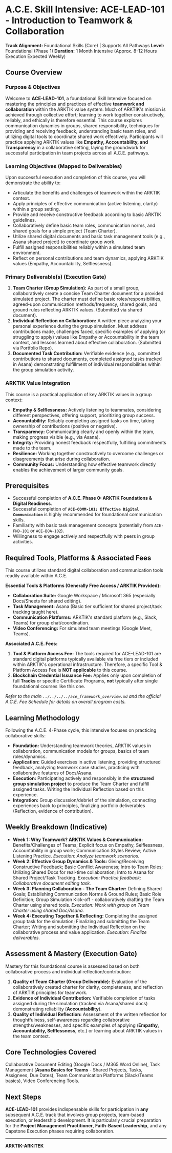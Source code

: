 # A.C.E. Skill Intensive: ACE-LEAD-101 - Introduction to Teamwork & Collaboration

**Track Alignment:** Foundational Skills (Core) | Supports All Pathways
**Level:** Foundational (Phase 1)
**Duration:** 1 Month Intensive (Approx. 8-12 Hours Execution Expected Weekly)

## Course Overview

### Purpose & Objectives

Welcome to **ACE-LEAD-101**, a foundational Skill Intensive focused on mastering the principles and practices of effective **teamwork and collaboration** within the ARKTIK value system. Much of ARKTIK's mission is achieved through collective effort; learning to work together constructively, reliably, and ethically is therefore essential. This course explores communication dynamics in groups, shared responsibility, techniques for providing and receiving feedback, understanding basic team roles, and utilizing digital tools to coordinate shared work effectively. Participants will practice applying ARKTIK values like **Empathy, Accountability, and Transparency** in a collaborative setting, laying the groundwork for successful participation in team projects across all A.C.E. pathways.

### Learning Objectives (Mapped to Deliverables)

Upon successful execution and completion of this course, you will demonstrate the ability to:

*   Articulate the benefits and challenges of teamwork within the ARKTIK context.
*   Apply principles of effective communication (active listening, clarity) within a group setting.
*   Provide and receive constructive feedback according to basic ARKTIK guidelines.
*   Collaboratively define basic team roles, communication norms, and shared goals for a simple project (Team Charter).
*   Utilize shared digital documents and basic task management tools (e.g., Asana shared project) to coordinate group work.
*   Fulfill assigned responsibilities reliably within a simulated team environment.
*   Reflect on personal contributions and team dynamics, applying ARKTIK values (Empathy, Accountability, Selflessness).

### Primary Deliverable(s) (Execution Gate)

1.  **Team Charter (Group Simulation):** As part of a small group, collaboratively create a concise Team Charter document for a provided simulated project. The charter must define basic roles/responsibilities, agreed-upon communication methods/frequency, shared goals, and ground rules reflecting ARKTIK values. (Submitted via shared document).
2.  **Individual Reflection on Collaboration:** A written piece analyzing your personal experience during the group simulation. Must address contributions made, challenges faced, specific examples of applying (or struggling to apply) values like Empathy or Accountability in the team context, and lessons learned about effective collaboration. (Submitted via Portfolio Repo).
3.  **Documented Task Contribution:** Verifiable evidence (e.g., committed contributions to shared documents, completed assigned tasks tracked in Asana) demonstrating fulfillment of individual responsibilities within the group simulation activity.

### ARKTIK Value Integration

This course is a practical application of key ARKTIK values in a group context:
*   **Empathy & Selflessness:** Actively listening to teammates, considering different perspectives, offering support, prioritizing group success.
*   **Accountability:** Reliably completing assigned tasks on time, taking ownership of contributions (positive or negative).
*   **Transparency:** Communicating clearly and openly within the team, making progress visible (e.g., via Asana).
*   **Integrity:** Providing honest feedback respectfully, fulfilling commitments made to the team.
*   **Resilience:** Working together constructively to overcome challenges or disagreements that arise during collaboration.
*   **Community Focus:** Understanding how effective teamwork directly enables the achievement of larger community goals.

## Prerequisites

*   Successful completion of **A.C.E. Phase 0: ARKTIK Foundations & Digital Readiness**.
*   Successful completion of **`ACE-COMM-101: Effective Digital Communication`** is highly recommended for foundational communication skills.
*   Familiarity with basic task management concepts (potentially from `ACE-FND-101` or `ACE-BOA-102`).
*   Willingness to engage actively and respectfully with peers in group activities.

## Required Tools, Platforms & Associated Fees

This course utilizes standard digital collaboration and communication tools readily available within A.C.E.

**Essential Tools & Platforms (Generally Free Access / ARKTIK Provided):**
*   **Collaboration Suite:** Google Workspace / Microsoft 365 (especially Docs/Sheets for shared editing).
*   **Task Management:** Asana (Basic tier sufficient for shared project/task tracking taught here).
*   **Communication Platforms:** ARKTIK's standard platform (e.g., Slack, Teams) for group chat/coordination.
*   **Video Conferencing:** For simulated team meetings (Google Meet, Teams).

**Associated A.C.E. Fees:**

1.  **Tool & Platform Access Fee:** The tools required for ACE-LEAD-101 are standard digital platforms typically available via free tiers or included within ARKTIK's operational infrastructure. Therefore, a specific Tool & Platform Access Fee is **NOT applicable** to this course.
2.  **Blockchain Credential Issuance Fee:** Applies only upon completion of full **Tracks** or specific Certificate Programs, **not** typically after single foundational courses like this one.

*Refer to the main `../../../../ace_framework_overview.md` and the official A.C.E. Fee Schedule for details on overall program costs.*

## Learning Methodology

Following the A.C.E. 4-Phase cycle, this intensive focuses on practicing collaborative skills:
*   **Foundation:** Understanding teamwork theories, ARKTIK values in collaboration, communication models for groups, basics of team roles/dynamics.
*   **Application:** Guided exercises in active listening, providing structured feedback, analyzing teamwork case studies, practicing with collaborative features of Docs/Asana.
*   **Execution:** Participating actively and responsibly in the **structured group simulation project** to produce the Team Charter and fulfill assigned tasks. Writing the Individual Reflection based on this experience.
*   **Integration:** Group discussion/debrief of the simulation, connecting experiences back to principles, finalizing portfolio deliverables (Reflection, evidence of contribution).

## Weekly Breakdown (Indicative)

*   **Week 1: Why Teamwork? ARKTIK Values & Communication:** Benefits/Challenges of Teams; Explicit focus on Empathy, Selflessness, Accountability in group work; Communication Styles Review; Active Listening Practice. *Execution: Analyze teamwork scenarios.*
*   **Week 2: Effective Group Dynamics & Tools:** Giving/Receiving Constructive Feedback; Basic Conflict Awareness; Intro to Team Roles; Utilizing Shared Docs for real-time collaboration; Intro to Asana for Shared Project/Task Tracking. *Execution: Practice feedback; Collaborative document editing task.*
*   **Week 3: Planning Collaboration - The Team Charter:** Defining Shared Goals; Establishing Communication Norms & Ground Rules; Basic Role Definition; Group Simulation Kick-off - collaboratively drafting the Team Charter using shared tools. *Execution: Work with group on Team Charter using shared Doc/Asana.*
*   **Week 4: Executing Together & Reflecting:** Completing the assigned group task for the simulation; Finalizing and submitting the Team Charter; Writing and submitting the Individual Reflection on the collaborative process and value application. *Execution: Finalize deliverables.*

## Assessment & Mastery (Execution Gate)

Mastery for this foundational course is assessed based on both collaborative process and individual reflection/contribution:

1.  **Quality of Team Charter (Group Deliverable):** Evaluation of the collaboratively created charter for clarity, completeness, and reflection of ARKTIK principles for teamwork.
2.  **Evidence of Individual Contribution:** Verifiable completion of tasks assigned during the simulation (tracked via Asana/shared docs) demonstrating reliability (**Accountability**).
3.  **Quality of Individual Reflection:** Assessment of the written reflection for thoughtfulness, self-awareness regarding collaborative strengths/weaknesses, and specific examples of applying (**Empathy, Accountability, Selflessness**, etc.) or learning about ARKTIK values in the team context.

## Core Technologies Covered

Collaborative Document Editing (Google Docs / M365 Word Online), Task Management (**Asana Basics for Teams** - Shared Projects, Tasks, Assignees, Due Dates), Team Communication Platforms (Slack/Teams basics), Video Conferencing Tools.

## Next Steps

**ACE-LEAD-101** provides indispensable skills for participation in **any** subsequent A.C.E. track that involves group projects, team-based execution, or leadership development. It is particularly crucial preparation for the **Project Management Practitioner**, **Faith-Based Leadership**, and any Capstone Execution phases requiring collaboration.

---
**ARKTIK-ARKITEK**
